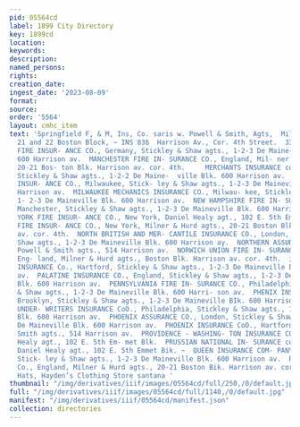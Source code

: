 ```yaml
---
pid: 05564cd
label: 1899 City Directory
key: 1899cd
location: 
keywords: 
description: 
named_persons: 
rights: 
creation_date: 
ingest_date: '2023-08-09'
format: 
source: 
order: '5564'
layout: cmhc_item
text: 'Springfield F, & M, Ins, Co. saris w. Powell & Smith, Agts,  Milner & H u rd
  21 and 22 Boston Block, ~ INS 836  Harrison Av., Cor. 4th Street.  330  MAGDEBURG
  FIRE INSUR- ANCE CO., Germany, Stickley & Shaw agts., 1-2-3 De Maine- ville Blk.
  600 Harrison av.  MANCHESTER FIRE IN- SURANCE CO., England, Mil- ner & Hurd agts.,
  20-21 Bos- ton Blk. Harrison av. cor. 4th.     MERCHANTS INSURANCE co., Newark,
  Stickley & Shaw agts., 1-2-2 De Maine-  ville Blk. 600 Harrison av.  MILWAUKEE FIRE
  INSUR- ANCE CO., Milwaukee, Stick- ley & Shaw agts., 1-2-3 De Maineville Blk. 600
  Harrison av.  MILWAUKEE MECHANICS INSURANCE CO., Milwau- kee, Stickley & Shaw agts.,
  1- 2-3 De Maineville Blk. 600 Harrison av.  NEW HAMPSHIRE FIRE IN- SURANCE CO.,
  Manchester, Stickley & Shaw agts., 1-2-3 De Maineville Blk. 600 Harri- son av.  NEW
  YORK FIRE INSUR- ANCE CO., New York, Daniel Healy agt., 102 E. 5th Emmet Bik.  NIAGARA.
  FIRE INSUR- ANCE CO., New York, Milner & Hurd agts., 20-21 Boston Blk. Harrison
  av. cor. 4th.  NORTH BRITISH AND MER- CANTILE INSURANCE CO., London, Stickley &
  Shaw agts., 1-2-3 De Maineville Blk. 600 Harrison ay.  NORTHERN ASSURANCE Co., London,
  Powell & Smith agts., 514 Harrison av.  NORWICH UNION FIRE IN- SURANCE SOCIETY,
  Eng- land, Milner & Hurd agts., Boston Blk. Harrison av. cor. 4th.  insurance INS  ORIENT
  INSURANCE Co., Hartford, Stickley & Shaw agts., 1-2-3 De Maineville Blk. 600 Harrison
  av.  PALATINE INSURANCE CO., England, Stickley & Shaw agts., 1-2-3 De Maineville
  Blk. 600 Harrison av.  PENNSYLVANIA FIRE IN- SURANCE CO., Philadelphia, Stickley
  & Shaw agts., 1-2-3 De Maineville Blk. 600 Harri- son av.  PHENIX INSURANCE Co.,
  Brooklyn, Stickley & Shaw agts., 1-2-3 De Maineville BIk. 600 Harrison av.  PHILADELPHIA
  UNDER- WRITERS INSURANCE CoO., Philadelphia, Stickley & Shaw agts., 1-2-3 De Maineville
  Blk. 600 Harrison av.  PHOENIX ASSURANCE CO., London, Stickley & Shaw agts., 1-2-3
  De Maineville Blk. 600 Harrison av.  PHOENIX INSURANCE CoO., Hartford, Powell &
  Smith agts., 514 Harrison av.  PROVIDENCE - WASHING- TON INSURANCE CO., Dan- iel
  Healy agt., 102 E. 5th Em- met Blk.  PRUSSIAN NATIONAL IN- SURANCE co., Germany,
  Daniel Healy agt., 102 E. 5th Emmet Bik. ~  QUEEN INSURANCE COM- PANY OF AMERICA,
  Stick- ley & Shaw agts., 1-2-3 De Maineville Blk. 600 Harrison av.  ROYAL INSURANCE
  Co., England, Milner & Hurd agts., 20-21 Boston Bik. Harrison av. cor. 4th.     Knox
  Hats, Hayden’s Clothing Store santana '
thumbnail: "/img/derivatives/iiif/images/05564cd/full/250,/0/default.jpg"
full: "/img/derivatives/iiif/images/05564cd/full/1140,/0/default.jpg"
manifest: "/img/derivatives/iiif/05564cd/manifest.json"
collection: directories
---
```

